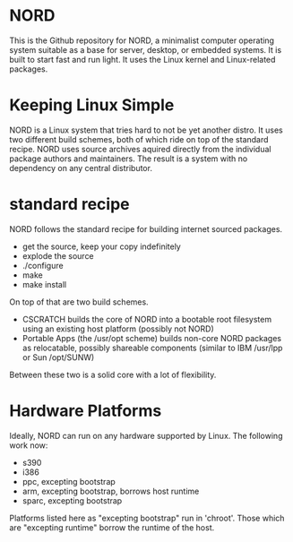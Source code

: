 NORD
====

This is the Github repository for NORD,
a minimalist computer operating system suitable as a base for
server, desktop, or embedded systems.  It is built to start fast
and run light.  It uses the Linux kernel and Linux-related packages.

Keeping Linux Simple
====================

NORD is a Linux system that tries hard to not be yet another distro.
It uses two different build schemes, both of which ride on top of
the standard recipe. NORD uses source archives aquired directly from
the individual package authors and maintainers. The result is a system
with no dependency on any central distributor.

standard recipe
===============

NORD follows the standard recipe for building internet sourced packages.

* get the source, keep your copy indefinitely
* explode the source
* ./configure
* make
* make install

On top of that are two build schemes.

* CSCRATCH
	builds the core of NORD into a bootable root filesystem
	using an existing host platform (possibly not NORD)
* Portable Apps (the /usr/opt scheme)
	builds non-core NORD packages as relocatable,
	possibly shareable components (similar to IBM /usr/lpp or Sun /opt/SUNW)

Between these two is a solid core with a lot of flexibility.

Hardware Platforms
==================

Ideally, NORD can run on any hardware supported by Linux.
The following work now:

* s390
* i386
* ppc, excepting bootstrap
* arm, excepting bootstrap, borrows host runtime
* sparc, excepting bootstrap

Platforms listed here as "excepting bootstrap" run in 'chroot'.
Those which are "excepting runtime" borrow the runtime of the host.


